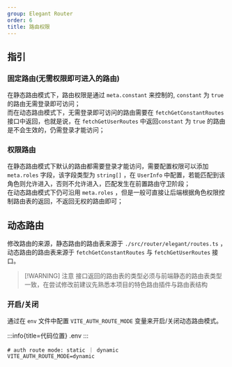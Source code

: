 ```yaml
---
group: Elegant Router
order: 6
title: 路由权限
---
```


## 指引

### 固定路由(无需权限即可进入的路由)

在静态路由模式下，路由权限是通过 `meta.constant` 来控制的, `constant` 为 `true` 的路由无需登录即可访问；
<br>
而在动态路由模式下，无需登录即可访问的路由需要在 `fetchGetConstantRoutes` 接口中返回，也就是说，在 `fetchGetUserRoutes` 中返回`constant` 为 `true` 的路由是不会生效的，仍需登录才能访问；

### 权限路由

在静态路由模式下默认的路由都需要登录才能访问，需要配置权限可以添加 `meta.roles` 字段，该字段类型为 `string[]` ，在 `UserInfo` 中配置，若能匹配到该角色则允许进入，否则不允许进入，匹配发生在前置路由守卫阶段；
<br>
在动态路由模式下仍可沿用 `meta.roles` ，但是一般可直接让后端根据角色权限控制路由表的返回，不返回无权的路由即可；

## 动态路由

修改路由的来源，静态路由的路由表来源于 `./src/router/elegant/routes.ts` ，动态路由的路由表来源于 `fetchGetConstantRoutes` 与 `fetchGetUserRoutes` 接口。

> [!WARNING] 注意
> 接口返回的路由表的类型必须与前端静态的路由表类型一致，在尝试修改前建议先熟悉本项目的特色路由插件与路由表结构

### 开启/关闭

通过在 `env` 文件中配置 `VITE_AUTH_ROUTE_MODE` 变量来开启/关闭动态路由模式。

:::info{title=代码位置}
.env
:::

```dotenv:line-numbers=14
# auth route mode: static ｜ dynamic
VITE_AUTH_ROUTE_MODE=dynamic
```
